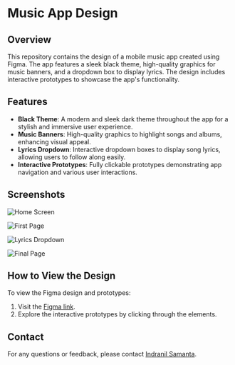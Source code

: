 # Music App Design

## Overview

This repository contains the design of a mobile music app created using Figma. The app features a sleek black theme, high-quality graphics for music banners, and a dropdown box to display lyrics. The design includes interactive prototypes to showcase the app's functionality.

## Features

- **Black Theme**: A modern and sleek dark theme throughout the app for a stylish and immersive user experience.
- **Music Banners**: High-quality graphics to highlight songs and albums, enhancing visual appeal.
- **Lyrics Dropdown**: Interactive dropdown boxes to display song lyrics, allowing users to follow along easily.
- **Interactive Prototypes**: Fully clickable prototypes demonstrating app navigation and various user interactions.

## Screenshots

![Home Screen](https://github.com/user-attachments/assets/0b89a784-041b-4e28-af5b-be6b0f3c404a)

![First Page](https://github.com/user-attachments/assets/77719121-5567-4c6e-bc8b-0776c5eedaf6)

![Lyrics Dropdown](https://github.com/user-attachments/assets/d87f074e-c961-4082-8d98-24ee7003bdd7)

![Final Page](https://github.com/user-attachments/assets/c8f29976-52da-41ed-8131-5371948ee834)

## How to View the Design

To view the Figma design and prototypes:
1. Visit the [Figma link](https://www.figma.com/design/nHgIGtsZpx4fTYboxF8n2c/music-player?node-id=0-1&t=UE39gIE84W1qLsS9-1).
2. Explore the interactive prototypes by clicking through the elements.

## Contact

For any questions or feedback, please contact [Indranil Samanta](indranilsamanta2003@gmail.com).
